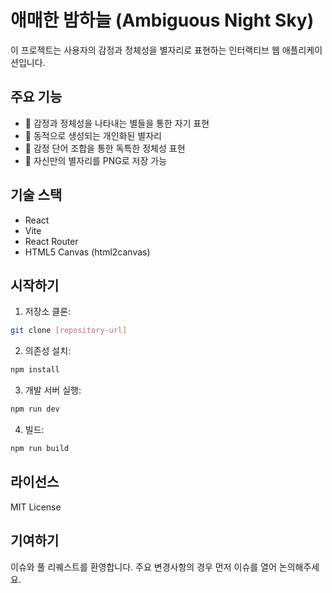 # 애매한 밤하늘 (Ambiguous Night Sky)

이 프로젝트는 사용자의 감정과 정체성을 별자리로 표현하는 인터랙티브 웹 애플리케이션입니다.

## 주요 기능

- 🌟 감정과 정체성을 나타내는 별들을 통한 자기 표현
- 🎨 동적으로 생성되는 개인화된 별자리
- 💫 감정 단어 조합을 통한 독특한 정체성 표현
- 📸 자신만의 별자리를 PNG로 저장 가능

## 기술 스택

- React
- Vite
- React Router
- HTML5 Canvas (html2canvas)

## 시작하기

1. 저장소 클론:
```bash
git clone [repository-url]
```

2. 의존성 설치:
```bash
npm install
```

3. 개발 서버 실행:
```bash
npm run dev
```

4. 빌드:
```bash
npm run build
```

## 라이선스

MIT License

## 기여하기

이슈와 풀 리퀘스트를 환영합니다. 주요 변경사항의 경우 먼저 이슈를 열어 논의해주세요.
